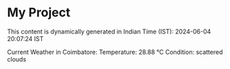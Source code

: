 # My Project

This content is dynamically generated in Indian Time (IST): 2024-06-04 20:07:24 IST


Current Weather in Coimbatore:
Temperature: 28.88 °C
Condition: scattered clouds
